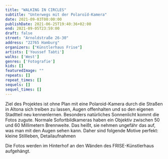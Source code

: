 ```yaml
---
title: "WALKING IN CIRCLES"
subtitle: "Unterwegs mit der Polaroïd-Kamera"
date: 2021-09-03T00:00:00
publishDate: 2021-06-25T19:40:36+02:00
end: 2021-09-05T23:59:00
draft: false
street: "Arnoldstraße 26-30"
address: "22765 Hamburg"
organizers: ["Künstlerhaus Frise"]
artists: ['Youssef Tabti']
walks: ['West']
genres: ['Fotografie']
kids: []
featuredImage: ""
repeats: []
repeat_times: []
sequels: []
sequel_times: []
---
```


Ziel des Projektes ist ohne Plan mit eine Polaroid-Kamera durch die Straßen in Altona sich treiben zu lassen, Augen offenhalten und so den eigenen Stadtteil neu kennenlernen. Besonders natürliches Sonnenlicht kommt die Fotos zugute. Normale Sofortbildkameras haben ein Objektiv zwischen 50 und 60 Millimetern Brennweite. Das heißt, sie nehmen ungefähr das auf, was man mit den Augen sehen kann. Daher sind folgende Motive perfekt: kleine Stillleben, Detailaufnahmen

Die Fotos werden im Hinterhof an den Wänden des FRISE-Künstlerhaus aufgehängt. 